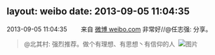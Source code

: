 layout: weibo
date: 2013-09-05 11:04:35
---
<meta name="referrer" content="no-referrer" />

2013-09-05 11:04:35  &nbsp;&nbsp;&nbsp;&nbsp;&nbsp;&nbsp; 来自 <a href="http://weibo.com/" rel="nofollow">微博 weibo.com</a>
非常好//@任志强: 分享。
>  @北其村: 强烈推荐。做个有理想、有思想丶有信仰的人 ​​​
>  ![图片](https://ww3.sinaimg.cn/large/5476dc65jw1e8b49rniz6j20gm3p0hdt.jpg)
